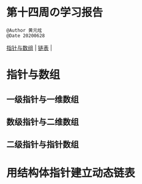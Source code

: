 # 第十四周の学习报告
`@Author 黄元炫`  
`@Date 20200628`

[指针与数组](#1) | [链表](#2) | 

# <a id='1'>指针与数组</a>
##  一级指针与一维数组
##  数级指针与二维数组
##  二级指针与指针数组

# <a id='2'>用结构体指针建立动态链表</a>

